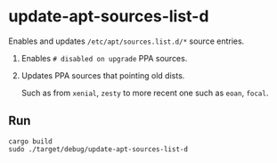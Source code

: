 # update-apt-sources-list-d

Enables and updates `/etc/apt/sources.list.d/*` source entries.

1. Enables `# disabled on upgrade` PPA sources.

2. Updates PPA sources that pointing old dists.

   Such as from `xenial`, `zesty` to more recent one such as `eoan`, `focal`.

## Run

```
cargo build
sudo ./target/debug/update-apt-sources-list-d
```
